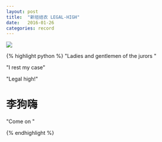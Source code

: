 ```yaml
---
layout: post
title:  "新垣结衣 LEGAL-HIGH"
date:   2016-01-26
categories: record
---
```


<img src='http://7u2knn.com1.z0.glb.clouddn.com/BAAF67C5-F376-4360-B5AD-55A8B2A2007D.gif'/>


{% highlight python %}
"Ladies and gentlemen of the jurors "

"I rest my case" 

"Legal high!" 
# 李狗嗨

"Come on "

{% endhighlight %}
